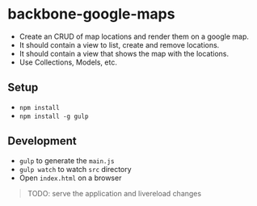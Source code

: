 # backbone-google-maps

* Create an CRUD of map locations and render them on a google map.
* It should contain a view to list, create and remove locations.
* It should contain a view that shows the map with the locations.
* Use Collections, Models, etc.

## Setup
* `npm install`
* `npm install -g gulp`

## Development
* `gulp` to generate the `main.js`
* `gulp watch` to watch `src` directory
* Open `index.html` on a browser

> TODO: serve the application and livereload changes
